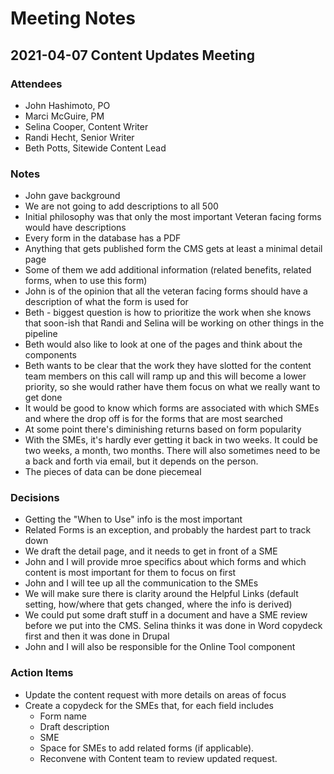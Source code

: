 # Meeting Notes

## 2021-04-07 Content Updates Meeting
### Attendees
- John Hashimoto, PO
- Marci McGuire, PM
- Selina Cooper, Content Writer
- Randi Hecht, Senior Writer
- Beth Potts, Sitewide Content Lead

### Notes
- John gave background
- We are not going to add descriptions to all 500
- Initial philosophy was that only the most important Veteran facing forms would have descriptions
- Every form in the database has a PDF
- Anything that gets published form the CMS gets at least a minimal detail page
- Some of them we add additional information (related benefits, related forms, when to use this form)
- John is of the opinion that all the veteran facing forms should have a description of what the form is used for
- Beth - biggest question is how to prioritize the work when she knows that soon-ish that Randi and Selina will be working on other things in the pipeline
- Beth would also like to look at one of the pages and think about the components
- Beth wants to be clear that the work they have slotted for the content team members on this call will ramp up and this will become a lower priority, so she would rather have them focus on what we really want to get done
- It would be good to know which forms are associated with which SMEs and where the drop off is for the forms that are most searched
- At some point there's diminishing returns based on form popularity
- With the SMEs, it's hardly ever getting it back in two weeks.  It could be two weeks, a month, two months.  There will also sometimes need to be a back and forth via email, but it depends on the person.
- The pieces of data can be done piecemeal

### Decisions
- Getting the "When to Use" info is the most important
- Related Forms is an exception, and probably the hardest part to track down
- We draft the detail page, and it needs to get in front of a SME
- John and I will provide mroe specifics about which forms and which content is most important for them to focus on first
- John and I will tee up all the communication to the SMEs
- We will make sure there is clarity around the Helpful Links (default setting, how/where that gets changed, where the info is derived)
- We could put some draft stuff in a document and have a SME review before we put into the CMS. Selina thinks it was done in Word copydeck first and then it was done in Drupal
- John and I will also be responsible for the Online Tool component

### Action Items
- Update the content request with more details on areas of focus
- Create a copydeck for the SMEs that, for each field includes
    - Form name
    - Draft description
    - SME
    - Space for SMEs to add related forms (if applicable).
    - Reconvene with Content team to review updated request.
